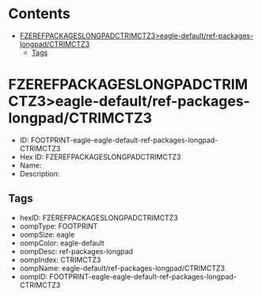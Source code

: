 



Contents
========

* [FZEREFPACKAGESLONGPADCTRIMCTZ3>eagle-default/ref-packages-longpad/CTRIMCTZ3](#fzerefpackageslongpadctrimctz3eagle-defaultref-packages-longpadctrimctz3)
	* [Tags](#tags)

# FZEREFPACKAGESLONGPADCTRIMCTZ3>eagle-default/ref-packages-longpad/CTRIMCTZ3

- ID: FOOTPRINT-eagle-eagle-default-ref-packages-longpad-CTRIMCTZ3
- Hex ID: FZEREFPACKAGESLONGPADCTRIMCTZ3
- Name: 
- Description: 

## Tags

- hexID: FZEREFPACKAGESLONGPADCTRIMCTZ3
- oompType: FOOTPRINT
- oompSize: eagle
- oompColor: eagle-default
- oompDesc: ref-packages-longpad
- oompIndex: CTRIMCTZ3
- oompName: eagle-default/ref-packages-longpad/CTRIMCTZ3
- oompID: FOOTPRINT-eagle-eagle-default-ref-packages-longpad-CTRIMCTZ3
